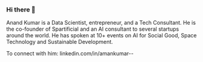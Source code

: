 ### Hi there 👋
Anand Kumar is a Data Scientist, entrepreneur, and a Tech Consultant. He is the co-founder of Spartificial and an AI consultant to several startups around the world. He has spoken at 10+ events on AI for Social Good, Space Technology and Sustainable Development.

To connect with him: linkedin.com/in/amankumar--

